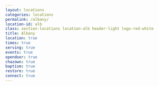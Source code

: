 ```yaml
---
layout: locations
categories: locations
permalink: /albany/
location-id: alb
class: section-locations location-alb header-light logo-red-white
title: Albany
location: true
times: true
serving: true
events: true
opendoor: true
chazown: true
baptism: true
restore: true
connect: true
---
```

